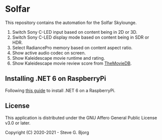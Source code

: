 # Solfar

This repository contains the automation for the Solfar Skylounge.

1. Switch Sony C-LED input based on content being in 2D or 3D.
1. Switch Sony C-LED display mode based on content being in SDR or HDR.
1. Select RadiancePro memory based on content aspect ratio.
1. Show active audio codec on screen.
1. Show Kaleidescape movie runtime and rating.
1. Show Kaleidescape movie review score from [TheMovieDB](https://www.themoviedb.org/).

## Installing .NET 6 on RaspberryPi

Following [this guide](https://www.petecodes.co.uk/install-and-use-microsoft-dot-net-6-with-the-raspberry-pi/) to install .NET 6 on a RaspberryPi.

## License

This application is distributed under the GNU Affero General Public License v3.0 or later.

Copyright (C) 2020-2021 - Steve G. Bjorg